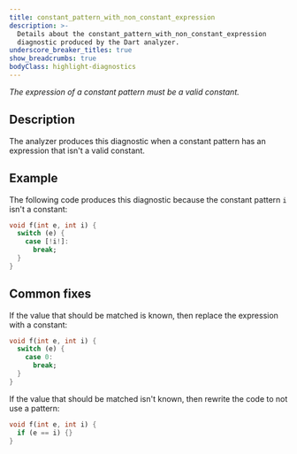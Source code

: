 ```yaml
---
title: constant_pattern_with_non_constant_expression
description: >-
  Details about the constant_pattern_with_non_constant_expression
  diagnostic produced by the Dart analyzer.
underscore_breaker_titles: true
show_breadcrumbs: true
bodyClass: highlight-diagnostics
---
```


_The expression of a constant pattern must be a valid constant._

## Description

The analyzer produces this diagnostic when a constant pattern has an
expression that isn't a valid constant.

## Example

The following code produces this diagnostic because the constant pattern
`i` isn't a constant:

```dart
void f(int e, int i) {
  switch (e) {
    case [!i!]:
      break;
  }
}
```

## Common fixes

If the value that should be matched is known, then replace the expression
with a constant:

```dart
void f(int e, int i) {
  switch (e) {
    case 0:
      break;
  }
}
```

If the value that should be matched isn't known, then rewrite the code to
not use a pattern:

```dart
void f(int e, int i) {
  if (e == i) {}
}
```
